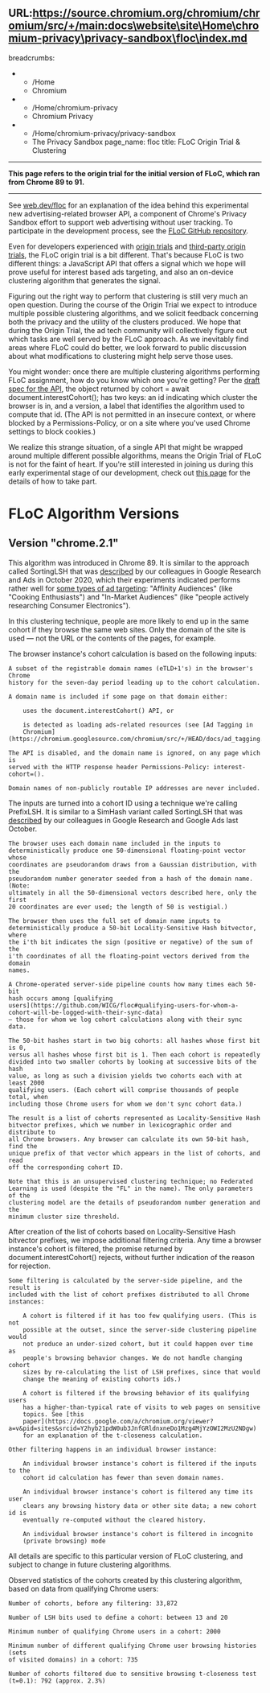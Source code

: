 URL:https://source.chromium.org/chromium/chromium/src/+/main:docs\website\site\Home\chromium-privacy\privacy-sandbox\floc\index.md
---
breadcrumbs:
- - /Home
  - Chromium
- - /Home/chromium-privacy
  - Chromium Privacy
- - /Home/chromium-privacy/privacy-sandbox
  - The Privacy Sandbox
page_name: floc
title: FLoC Origin Trial & Clustering
---

**This page refers to the origin trial for the initial version of FLoC, which
ran from Chrome 89 to 91.**

---

See [web.dev/floc](https://web.dev/floc) for an explanation of the idea behind
this experimental new advertising-related browser API, a component of Chrome's
Privacy Sandbox effort to support web advertising without user tracking. To
participate in the development process, see the [FLoC GitHub
repository](https://github.com/WICG/floc).

Even for developers experienced with [origin
trials](https://web.dev/origin-trials/) and [third-party origin
trials](https://web.dev/third-party-origin-trials/), the FLoC origin trial is a
bit different. That's because FLoC is two different things: a JavaScript API
that offers a signal which we hope will prove useful for interest based ads
targeting, and also an on-device clustering algorithm that generates the signal.

Figuring out the right way to perform that clustering is still very much an open
question. During the course of the Origin Trial we expect to introduce multiple
possible clustering algorithms, and we solicit feedback concerning both the
privacy and the utility of the clusters produced. We hope that during the Origin
Trial, the ad tech community will collectively figure out which tasks are well
served by the FLoC approach. As we inevitably find areas where FLoC could do
better, we look forward to public discussion about what modifications to
clustering might help serve those uses.

You might wonder: once there are multiple clustering algorithms performing FLoC
assignment, how do you know which one you're getting? Per the [draft spec for
the API](https://wicg.github.io/floc/), the object returned by cohort = await
document.interestCohort(); has two keys: an id indicating which cluster the
browser is in, and a version, a label that identifies the algorithm used to
compute that id. (The API is not permitted in an insecure context, or where
blocked by a Permissions-Policy, or on a site where you've used Chrome settings
to block cookies.)

We realize this strange situation, of a single API that might be wrapped around
multiple different possible algorithms, means the Origin Trial of FLoC is not
for the faint of heart. If you're still interested in joining us during this
early experimental stage of our development, check out [this
page](https://developer.chrome.com/blog/floc/) for the details of how to take
part.

# FLoC Algorithm Versions

## Version "chrome.2.1"

This algorithm was introduced in Chrome 89. It is similar to the approach called
SortingLSH that was
[described](https://github.com/google/ads-privacy/blob/master/proposals/FLoC/FLOC-Whitepaper-Google.pdf)
by our colleagues in Google Research and Ads in October 2020, which their
experiments indicated performs rather well for [some types of ad
targeting](https://blog.google/products/ads-commerce/2021-01-privacy-sandbox/#jump-content:~:text=in%2Dmarket%20and%20affinity%20Google%20Audiences):
"Affinity Audiences" (like "Cooking Enthusiasts") and "In-Market Audiences"
(like "people actively researching Consumer Electronics").

In this clustering technique, people are more likely to end up in the same
cohort if they browse the same web sites. Only the domain of the site is used —
not the URL or the contents of the pages, for example.

The browser instance's cohort calculation is based on the following inputs:

    A subset of the registrable domain names (eTLD+1's) in the browser's Chrome
    history for the seven-day period leading up to the cohort calculation.

    A domain name is included if some page on that domain either:

        uses the document.interestCohort() API, or

        is detected as loading ads-related resources (see [Ad Tagging in
        Chromium](https://chromium.googlesource.com/chromium/src/+/HEAD/docs/ad_tagging.md)).

    The API is disabled, and the domain name is ignored, on any page which is
    served with the HTTP response header Permissions-Policy: interest-cohort=().

    Domain names of non-publicly routable IP addresses are never included.

The inputs are turned into a cohort ID using a technique we're calling
PrefixLSH. It is similar to a SimHash variant called SortingLSH that was
[described](https://github.com/google/ads-privacy/blob/master/proposals/FLoC/FLOC-Whitepaper-Google.pdf)
by our colleagues in Google Research and Google Ads last October.

    The browser uses each domain name included in the inputs to
    deterministically produce one 50-dimensional floating-point vector whose
    coordinates are pseudorandom draws from a Gaussian distribution, with the
    pseudorandom number generator seeded from a hash of the domain name. (Note:
    ultimately in all the 50-dimensional vectors described here, only the first
    20 coordinates are ever used; the length of 50 is vestigial.)

    The browser then uses the full set of domain name inputs to
    deterministically produce a 50-bit Locality-Sensitive Hash bitvector, where
    the i'th bit indicates the sign (positive or negative) of the sum of the
    i'th coordinates of all the floating-point vectors derived from the domain
    names.

    A Chrome-operated server-side pipeline counts how many times each 50-bit
    hash occurs among [qualifying
    users](https://github.com/WICG/floc#qualifying-users-for-whom-a-cohort-will-be-logged-with-their-sync-data)
    — those for whom we log cohort calculations along with their sync data.

    The 50-bit hashes start in two big cohorts: all hashes whose first bit is 0,
    versus all hashes whose first bit is 1. Then each cohort is repeatedly
    divided into two smaller cohorts by looking at successive bits of the hash
    value, as long as such a division yields two cohorts each with at least 2000
    qualifying users. (Each cohort will comprise thousands of people total, when
    including those Chrome users for whom we don't sync cohort data.)

    The result is a list of cohorts represented as Locality-Sensitive Hash
    bitvector prefixes, which we number in lexicographic order and distribute to
    all Chrome browsers. Any browser can calculate its own 50-bit hash, find the
    unique prefix of that vector which appears in the list of cohorts, and read
    off the corresponding cohort ID.

    Note that this is an unsupervised clustering technique; no Federated
    Learning is used (despite the "FL" in the name). The only parameters of the
    clustering model are the details of pseudorandom number generation and the
    minimum cluster size threshold.

After creation of the list of cohorts based on Locality-Sensitive Hash bitvector
prefixes, we impose additional filtering criteria. Any time a browser instance's
cohort is filtered, the promise returned by document.interestCohort() rejects,
without further indication of the reason for rejection.

    Some filtering is calculated by the server-side pipeline, and the result is
    included with the list of cohort prefixes distributed to all Chrome
    instances:

        A cohort is filtered if it has too few qualifying users. (This is not
        possible at the outset, since the server-side clustering pipeline would
        not produce an under-sized cohort, but it could happen over time as
        people's browsing behavior changes. We do not handle changing cohort
        sizes by re-calculating the list of LSH prefixes, since that would
        change the meaning of existing cohorts ids.)

        A cohort is filtered if the browsing behavior of its qualifying users
        has a higher-than-typical rate of visits to web pages on sensitive
        topics. See [this
        paper](https://docs.google.com/a/chromium.org/viewer?a=v&pid=sites&srcid=Y2hyb21pdW0ub3JnfGRldnxneDo1Mzg4MjYzOWI2MzU2NDgw)
        for an explanation of the t-closeness calculation.

    Other filtering happens in an individual browser instance:

        An individual browser instance's cohort is filtered if the inputs to the
        cohort id calculation has fewer than seven domain names.

        An individual browser instance's cohort is filtered any time its user
        clears any browsing history data or other site data; a new cohort id is
        eventually re-computed without the cleared history.

        An individual browser instance's cohort is filtered in incognito
        (private browsing) mode

All details are specific to this particular version of FLoC clustering, and
subject to change in future clustering algorithms.

Observed statistics of the cohorts created by this clustering algorithm, based
on data from qualifying Chrome users:

    Number of cohorts, before any filtering: 33,872

    Number of LSH bits used to define a cohort: between 13 and 20

    Minimum number of qualifying Chrome users in a cohort: 2000

    Minimum number of different qualifying Chrome user browsing histories (sets
    of visited domains) in a cohort: 735

    Number of cohorts filtered due to sensitive browsing t-closeness test
    (t=0.1): 792 (approx. 2.3%)
